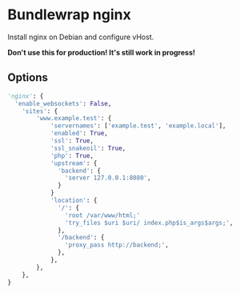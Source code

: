 # Bundlewrap nginx
Install nginx on Debian and configure vHost.

__Don't use this for production! It's still work in progress!__

## Options
```python
'nginx': {
  'enable_websockets': False,
    'sites': {
        'www.example.test': {
            'servernames': ['example.test', 'example.local'],
            'enabled': True,
            'ssl': True,
            'ssl_snakeoil': True,
            'php': True,
            'upstream': {
              'backend': {
                'server 127.0.0.1:8080',
              }
            }
            'location': {
              '/': {
                'root /var/www/html;'
                'try_files $uri $uri/ index.php$is_args$args;',
              },
              '/backend': {
                'proxy_pass http://backend;',
              },
            },
        },
    },
}
```